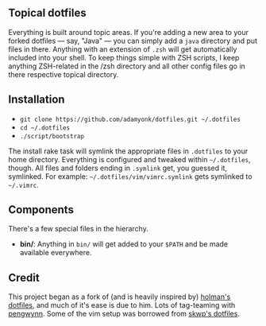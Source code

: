 ## Topical dotfiles ##

Everything is built around topic areas. If you're adding a new area to your
forked dotfiles — say, "Java" — you can simply add a `java` directory and put
files in there. Anything with an extension of `.zsh` will get automatically
included into your shell. To keep things simple with ZSH scripts, I keep
anything ZSH-related in the /zsh directory and all other config files go in
there respective topical directory.

## Installation ##

- `git clone https://github.com/adamyonk/dotfiles.git ~/.dotfiles`
- `cd ~/.dotfiles`
- `./script/bootstrap`

The install rake task will symlink the appropriate files in `.dotfiles` to your
home directory. Everything is configured and tweaked within `~/.dotfiles`,
though. All files and folders ending in `.symlink` get, you guessed it,
symlinked. For example: `~/.dotfiles/vim/vimrc.symlink` gets symlinked to
`~/.vimrc`.

## Components ##

There's a few special files in the hierarchy.

- **bin/**: Anything in `bin/` will get added to your `$PATH` and be made
  available everywhere.

## Credit ##

This project began as a fork of (and is heavily inspired by)
[holman's dotfiles](http://github.com/holman/dotfiles), and much of it's
ease is due to him. Lots of tag-teaming with
[pengwynn](http://github.com/pengwynn/dotfiles). Some of the vim setup was
borrowed from [skwp's dotfiles](http://github.com/skwp/dotfiles).
